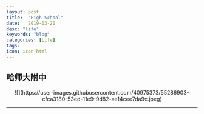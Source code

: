 ```yaml
---
layout: post
title:  "High School"
date:   2019-03-20
desc: "life"
keywords: "blog"
categories: [Life]
tags: 
icon: icon-html
---
```


## 哈师大附中
<center>
![](https://user-images.githubusercontent.com/40975373/55286903-cfca3180-53ed-11e9-9d82-ae14cee7da9c.jpeg)
</center>

---